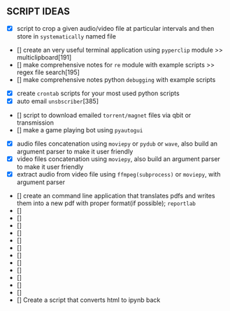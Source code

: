 ## SCRIPT IDEAS
- [x] script to crop a given audio/video file at particular intervals and then store in `systematically` named file
- [] create an very useful terminal application using `pyperclip` module >> multiclipboard[191]
- [] make comprehensive notes for `re` module with example scripts >> regex file search[195]
- [] make comprehensive notes python `debugging` with example scripts
- [x] create `crontab` scripts for your most used python scripts
- [x] auto email `unsbscriber`[385]
- [] script to download emailed `torrent/magnet` files via qbit or transmission
- [] make a game playing bot using `pyautogui`
- [x] audio files concatenation using `moviepy` or `pydub` or `wave`, also build an argument parser to make it user friendly
- [x] video files concatenation using `moviepy`, also build an argument parser to make it user friendly
- [x] extract audio from video file using `ffmpeg(subprocess)` or `moviepy`, with argument parser
- [] create an command line application that translates pdfs and writes them into a new pdf with proper format(if possible); `reportlab` 
- [] 
- [] 
- [] 
- [] 
- [] 
- [] 
- [] 
- [] 
- [] 
- [] 
- [] 
- [] 
- [] Create a script that converts html to ipynb back
